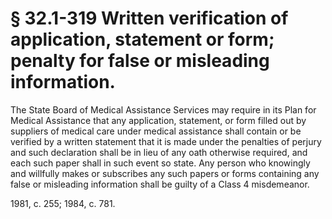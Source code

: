 # § 32.1-319 Written verification of application, statement or form; penalty for false or misleading information.

<p>The State Board of Medical Assistance Services may require in its Plan for Medical Assistance that any application, statement, or form filled out by suppliers of medical care under medical assistance shall contain or be verified by a written statement that it is made under the penalties of perjury and such declaration shall be in lieu of any oath otherwise required, and each such paper shall in such event so state. Any person who knowingly and willfully makes or subscribes any such papers or forms containing any false or misleading information shall be guilty of a Class 4 misdemeanor.</p><p>1981, c. 255; 1984, c. 781.</p>